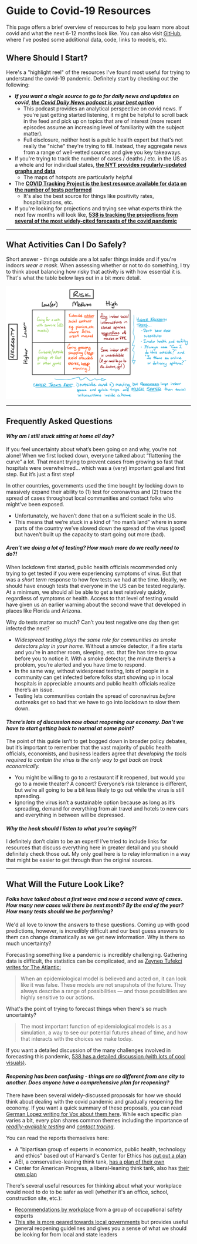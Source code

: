 # Guide to Covid-19 Resources

This page offers a brief overview of resources to help you learn more about covid and what the next 6-12 months look like. You can also visit [GitHub](https://github.com/mackaytc/covid-resources), where I've posted some additional data, code, links to models, etc. 

## Where Should I Start? 

Here's a "highlight reel" of the resources I've found most useful for trying to understand the covid-19 pandemic. Definitely start by checking out the following:
 * ___If you want a single source to go to for daily news and updates on covid,  [the Covid Daily News podcast is your best option](https://omny.fm/shows/the-coronavirus-daily-podcast-the-most-important-n)___
    *  This podcast provides an analytical perspective on covid news. If you're just getting started listening, it might be helpful to scroll back in the feed and pick up on topics that are of interest (more recent episodes assume an increasing level of familiarity with the subject matter).
    * Full disclosure, neither host is a public health expert but that's not really the "niche" they're trying to fill. Instead, they aggregate news from a range of well-vetted sources and give you key takeaways.
 * If you're trying to track the number of cases / deaths / etc. in the US as a whole and for individual states, __[the NYT provides regularly-updated graphs and data](https://www.nytimes.com/interactive/2020/us/coronavirus-us-cases.html)__
    * The maps of hotspots are particularly helpful
 * The __[COVID Tracking Project is the best resource available for data on the number of tests performed](https://covidtracking.com/)__ 
    * It's also the best source for things like positivity rates, hospitalizations, etc.
 * If you're looking for projections and trying see what experts think the next few months will look like, __[538 is tracking the projections from several of the most widely-cited forecasts of the covid pandemic](https://projects.fivethirtyeight.com/covid-forecasts)__

___

## What Activities Can I Do Safely?

Short answer - things outside are a lot safer things inside and if you're indoors _wear a mask_. When assessing whether or not to do something, I try to think about balancing how risky that activity is with how essential it is. That's what the table below lays out in a bit more detail. 

![A simple framework for thinking about the risks of various activities](https://github.com/mackaytc/covid-resources/raw/master/docs/covid-risk-grid.png)

___

##  Frequently Asked Questions

#### _Why am I still stuck sitting at home all day?_

If you feel uncertainty about what’s been going on and why, you’re not alone! When we first locked down, everyone talked about “flattening the curve” a lot. That meant trying to prevent cases from growing so fast that hospitals were overwhelmed... which was a (very) important goal and first step. But it’s just a first step!

In other countries, governments used the time bought by locking down to massively expand their ability to (1) test for coronavirus and (2) trace the spread of cases throughout local communities and contact folks who might’ve been exposed.
 * Unfortunately, we haven’t done that on a sufficient scale in the US.
 * This means that we’re stuck in a kind of “no man’s land” where in some parts of the country we’ve slowed down the spread of the virus (good) but haven’t built up the capacity to start going out more (bad). 

####  _Aren’t we doing a lot of testing? How much more do we really need to do?!_

When lockdown first started, public health officials recommended only trying to get tested if you were experiencing symptoms of virus. But that was a _short term_ response to how few tests we had at the time. Ideally, we should have enough tests that everyone in the US can be tested regularly. At a minimum, we should all be able to get a test relatively quickly, regardless of symptoms or health. Access to that level of testing would have given us an earlier warning about the second wave that developed in places like Florida and Arizona.
 
 Why do tests matter so much? Can’t you test negative one day then get infected the next? 
 * _Widespread testing plays the same role for communities as smoke detectors play in your home._ Without a smoke detector, if a fire starts and you’re in another room, sleeping, etc. that fire has time to grow before you to notice it. With a smoke detector, the minute there’s a problem, you’re alerted and you have time to respond.
 * In the same way, without widespread testing, lots of people in a community can get infected before folks start showing up in local hospitals in appreciable amounts and public health officials realize there’s an issue.
 * Testing lets communities contain the spread of coronavirus _before_ outbreaks get so bad that we have to go into lockdown to slow them down.

#### _There’s lots of discussion now about reopening our economy. Don’t we have to start getting back to normal at some point?_

The point of this guide isn’t to get bogged down in broader policy debates, but it’s important to remember that the vast majority of public health officials, economists, and business leaders agree that _developing the tools required to contain the virus is the only way to get back on track economically._
 * You might be willing to go to a restaurant if it reopened, but would you go to a movie theater? A concert? Everyone’s risk tolerance is different, but we’re all going to be a bit less likely to go out while the virus is still spreading.
 * Ignoring the virus isn’t a sustainable option because as long as it’s spreading, demand for everything from air travel and hotels to new cars and everything in between will be depressed.
 
#### _Why the heck should I listen to what you’re saying?!_

I definitely don’t claim to be an expert! I’ve tried to include links for resources that discuss everything here in greater detail and you should definitely check those out. My only goal here is to relay information in a way that might be easier to get through than the original sources. 

___

## What Will the Future Look Like?

#### _Folks have talked about a first wave and now a second wave of cases. How many new cases will there be next month? By the end of the year? How many tests should we be performing?_ 

We'd all love to know the answers to these questions. Coming up with good predictions, however, is incredibly difficult and our best guess answers to them can change dramatically as we get new information. Why is there so much uncertainty?

Forecasting something like a pandemic is incredibly challenging. Gathering data is difficult, the statistics can be complicated, and as [Zeynep Tufekci writes for The Atlantic:](https://www.theatlantic.com/technology/archive/2020/04/coronavirus-models-arent-supposed-be-right/609271/)

> When an epidemiological model is believed and acted on, it can look like it was false. These models are not snapshots of the future. They always describe a range of possibilities — and those possibilities are highly sensitive to our actions. 

What's the point of trying to forecast things when there's so much uncertainty?

> The most important function of epidemiological models is as a simulation, a way to see our potential futures ahead of time, and how that interacts with the choices we make today. 

If you want a detailed discussion of the many challenges involved in forecasting this pandemic, [538 has a detailed discussion (with lots of cool visuals)](https://fivethirtyeight.com/features/why-its-so-freaking-hard-to-make-a-good-covid-19-model/). 

#### _Reopening has been confusing - things are so different from one city to another. Does anyone have a comprehensive plan for reopening?_ 

There have been several widely-discussed proposals for how we should think about dealing with the covid pandemic and gradually reopening the economy. If you want a quick summary of these proposals, you can read [German Lopez writing for Vox about them here](https://www.vox.com/2020/4/14/21218074/coronavirus-plans-social-distancing-end-reopen-economy). While each specific plan varies a bit, every plan shares common themes including the importance of [_readily-available testing_](https://www.heart.org/en/news/2020/04/02/covid-19-science-why-testing-is-so-important) and [_contact tracing_](https://www.vox.com/2020/5/4/21242825/coronavirus-covid-19-contact-tracing-jobs-apps).

You can read the reports themselves here:
 * A "bipartisan group of experts in economics, public health, technology and ethics" based out of Harvard's Center for Ethics has [put out a plan](https://ethics.harvard.edu/covid-19-response)
 * AEI, a conservative-leaning think tank, [has a plan of their own](https://www.aei.org/research-products/report/national-coronavirus-response-a-road-map-to-reopening/)
 * Center for American Progress, a liberal-leaning think tank, also has [their own plan](https://www.americanprogress.org/issues/healthcare/news/2020/04/03/482613/national-state-plan-end-coronavirus-crisis/)
 
There's several useful resources for thinking about what your workplace would need to do to be safer as well (whether it's an office, school, construction site, etc.):
 * [Recommendations by workplace](https://www.backtoworksafely.org) from a group of occupational safety experts
 * [This site is more geared towards local governments](https://covidlocal.org) but provides useful general reopening guidelines and gives you a sense of what we should be looking for from local and state leaders 

